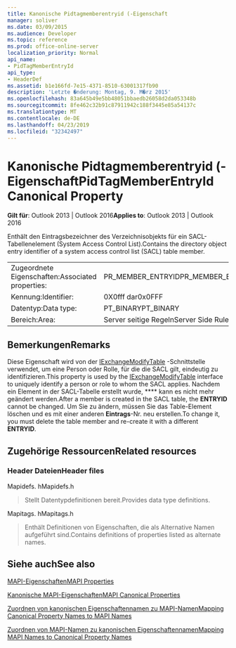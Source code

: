 ```yaml
---
title: Kanonische Pidtagmemberentryid (-Eigenschaft
manager: soliver
ms.date: 03/09/2015
ms.audience: Developer
ms.topic: reference
ms.prod: office-online-server
localization_priority: Normal
api_name:
- PidTagMemberEntryId
api_type:
- HeaderDef
ms.assetid: b1e166fd-7e15-4371-8510-63001317fb90
description: 'Letzte �nderung: Montag, 9. M�rz 2015'
ms.openlocfilehash: 83a645b49e5bb48051bbaedb26058d2da053348b
ms.sourcegitcommit: 8fe462c32b91c87911942c188f3445e85a54137c
ms.translationtype: MT
ms.contentlocale: de-DE
ms.lasthandoff: 04/23/2019
ms.locfileid: "32342497"
---
```

# <a name="pidtagmemberentryid-canonical-property"></a><span data-ttu-id="50c91-103">Kanonische Pidtagmemberentryid (-Eigenschaft</span><span class="sxs-lookup"><span data-stu-id="50c91-103">PidTagMemberEntryId Canonical Property</span></span>

  
  
<span data-ttu-id="50c91-104">**Gilt für**: Outlook 2013 | Outlook 2016</span><span class="sxs-lookup"><span data-stu-id="50c91-104">**Applies to**: Outlook 2013 | Outlook 2016</span></span> 
  
<span data-ttu-id="50c91-105">Enthält den Eintragsbezeichner des Verzeichnisobjekts für ein SACL-Tabellenelement (System Access Control List).</span><span class="sxs-lookup"><span data-stu-id="50c91-105">Contains the directory object entry identifier of a system access control list (SACL) table member.</span></span>
  
|||
|:-----|:-----|
|<span data-ttu-id="50c91-106">Zugeordnete Eigenschaften:</span><span class="sxs-lookup"><span data-stu-id="50c91-106">Associated properties:</span></span>  <br/> |<span data-ttu-id="50c91-107">PR_MEMBER_ENTRYID</span><span class="sxs-lookup"><span data-stu-id="50c91-107">PR_MEMBER_ENTRYID</span></span>  <br/> |
|<span data-ttu-id="50c91-108">Kennung:</span><span class="sxs-lookup"><span data-stu-id="50c91-108">Identifier:</span></span>  <br/> |<span data-ttu-id="50c91-109">0X0fff dar</span><span class="sxs-lookup"><span data-stu-id="50c91-109">0x0FFF</span></span>  <br/> |
|<span data-ttu-id="50c91-110">Datentyp:</span><span class="sxs-lookup"><span data-stu-id="50c91-110">Data type:</span></span>  <br/> |<span data-ttu-id="50c91-111">PT_BINARY</span><span class="sxs-lookup"><span data-stu-id="50c91-111">PT_BINARY</span></span>  <br/> |
|<span data-ttu-id="50c91-112">Bereich:</span><span class="sxs-lookup"><span data-stu-id="50c91-112">Area:</span></span>  <br/> |<span data-ttu-id="50c91-113">Server seitige Regeln</span><span class="sxs-lookup"><span data-stu-id="50c91-113">Server Side Rules</span></span>  <br/> |
   
## <a name="remarks"></a><span data-ttu-id="50c91-114">Bemerkungen</span><span class="sxs-lookup"><span data-stu-id="50c91-114">Remarks</span></span>

<span data-ttu-id="50c91-115">Diese Eigenschaft wird von der [IExchangeModifyTable](iexchangemodifytableiunknown.md) -Schnittstelle verwendet, um eine Person oder Rolle, für die die SACL gilt, eindeutig zu identifizieren.</span><span class="sxs-lookup"><span data-stu-id="50c91-115">This property is used by the [IExchangeModifyTable](iexchangemodifytableiunknown.md) interface to uniquely identify a person or role to whom the SACL applies.</span></span> <span data-ttu-id="50c91-116">Nachdem ein Element in der SACL-Tabelle erstellt wurde, \*\*\*\* kann es nicht mehr geändert werden.</span><span class="sxs-lookup"><span data-stu-id="50c91-116">After a member is created in the SACL table, the **ENTRYID** cannot be changed.</span></span> <span data-ttu-id="50c91-117">Um Sie zu ändern, müssen Sie das Table-Element löschen und es mit einer anderen **Eintrags**-Nr. neu erstellen.</span><span class="sxs-lookup"><span data-stu-id="50c91-117">To change it, you must delete the table member and re-create it with a different **ENTRYID**.</span></span>
  
## <a name="related-resources"></a><span data-ttu-id="50c91-118">Zugehörige Ressourcen</span><span class="sxs-lookup"><span data-stu-id="50c91-118">Related resources</span></span>

### <a name="header-files"></a><span data-ttu-id="50c91-119">Header Dateien</span><span class="sxs-lookup"><span data-stu-id="50c91-119">Header files</span></span>

<span data-ttu-id="50c91-120">Mapidefs. h</span><span class="sxs-lookup"><span data-stu-id="50c91-120">Mapidefs.h</span></span>
  
> <span data-ttu-id="50c91-121">Stellt Datentypdefinitionen bereit.</span><span class="sxs-lookup"><span data-stu-id="50c91-121">Provides data type definitions.</span></span>
    
<span data-ttu-id="50c91-122">Mapitags. h</span><span class="sxs-lookup"><span data-stu-id="50c91-122">Mapitags.h</span></span>
  
> <span data-ttu-id="50c91-123">Enthält Definitionen von Eigenschaften, die als Alternative Namen aufgeführt sind.</span><span class="sxs-lookup"><span data-stu-id="50c91-123">Contains definitions of properties listed as alternate names.</span></span>
    
## <a name="see-also"></a><span data-ttu-id="50c91-124">Siehe auch</span><span class="sxs-lookup"><span data-stu-id="50c91-124">See also</span></span>



[<span data-ttu-id="50c91-125">MAPI-Eigenschaften</span><span class="sxs-lookup"><span data-stu-id="50c91-125">MAPI Properties</span></span>](mapi-properties.md)
  
[<span data-ttu-id="50c91-126">Kanonische MAPI-Eigenschaften</span><span class="sxs-lookup"><span data-stu-id="50c91-126">MAPI Canonical Properties</span></span>](mapi-canonical-properties.md)
  
[<span data-ttu-id="50c91-127">Zuordnen von kanonischen Eigenschaftennamen zu MAPI-Namen</span><span class="sxs-lookup"><span data-stu-id="50c91-127">Mapping Canonical Property Names to MAPI Names</span></span>](mapping-canonical-property-names-to-mapi-names.md)
  
[<span data-ttu-id="50c91-128">Zuordnen von MAPI-Namen zu kanonischen Eigenschaftennamen</span><span class="sxs-lookup"><span data-stu-id="50c91-128">Mapping MAPI Names to Canonical Property Names</span></span>](mapping-mapi-names-to-canonical-property-names.md)

